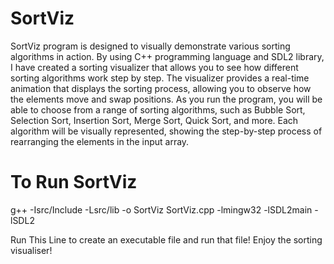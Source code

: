 # SortViz
 SortViz program is designed to visually demonstrate various sorting algorithms in action. By using C++ programming language and SDL2 library, I have created a sorting visualizer that allows you to see how different sorting algorithms work step by step. The visualizer provides a real-time animation that displays the sorting process, allowing you to observe how the elements move and swap positions. As you run the program, you will be able to choose from a range of sorting algorithms, such as Bubble Sort, Selection Sort, Insertion Sort, Merge Sort, Quick Sort, and more. Each algorithm will be visually represented, showing the step-by-step process of rearranging the elements in the input array.

# To Run SortViz
 g++ -Isrc/Include -Lsrc/lib -o SortViz SortViz.cpp -lmingw32 -lSDL2main -lSDL2

Run This Line to create an executable file and run that file! Enjoy the sorting visualiser!
